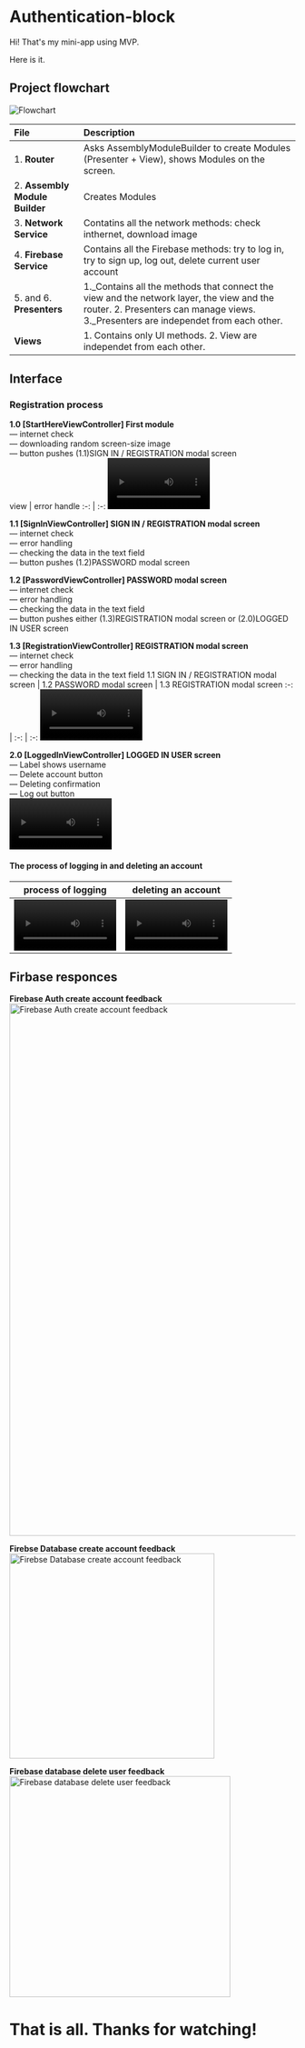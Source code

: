 # Authentication-block

Hi! That's my mini-app using MVP.

Here is it.

## Project flowchart

![Flowchart](https://user-images.githubusercontent.com/106081917/196029086-e3e1a7b9-486e-4cd0-bf7e-42c3da611a2a.jpg)


| File | Description |
|:----|:----|
| 1. **Router** | Asks AssemblyModuleBuilder to create Modules (Presenter + View), shows Modules on the screen.  |
| 2. **Assembly Module Builder** | Creates Modules |
| 3. **Network Service** | Contatins all the network methods: check inthernet, download image |
| 4. **Firebase Service** | Contains all the Firebase methods: try to log in, try to sign up, log out, delete current user account |
| 5. and 6. **Presenters** | 1._Contains all the methods that connect the view and the network layer, the view and the router.  2. Presenters can manage views.  3._Presenters are independet from each other. |
| **Views** | 1. Contains only UI methods. 2. View are independet from each other. |


## Interface  
### Registration process  

**1.0 [StartHereViewController] First module**  
— internet check  
— downloading random screen-size image  
— button pushes (1.1)SIGN IN / REGISTRATION modal screen  
view | error handle
:-: | :-:
<video src='https://user-images.githubusercontent.com/106081917/196025793-fb98b076-8cc6-4466-aa84-98b9b5711ad9.mp4' width=180/> | <video src='https://user-images.githubusercontent.com/106081917/196025810-06bc90ed-de19-4fcb-9ba0-406391c11d42.mp4' width=180/>


**1.1 [SignInViewController] SIGN IN / REGISTRATION modal screen**  
— internet check  
— error handling  
— checking the data in the text field  
— button pushes (1.2)PASSWORD modal screen 

**1.2 [PasswordViewController] PASSWORD modal screen**  
— internet check  
— error handling  
— checking the data in the text field  
— button pushes either (1.3)REGISTRATION modal screen or (2.0)LOGGED IN USER screen  

**1.3 [RegistrationViewController] REGISTRATION modal screen**  
— internet check  
— error handling  
— checking the data in the text field 
1.1 SIGN IN / REGISTRATION modal screen | 1.2 PASSWORD modal screen | 1.3 REGISTRATION modal screen
:-: | :-: | :-:
<video src='https://user-images.githubusercontent.com/106081917/196026765-9a7a70fc-e38a-461e-9588-2c7ffa4eed82.mp4' width=180/> | <video src='https://user-images.githubusercontent.com/106081917/196026831-ee934f77-d0bb-41b2-8641-6a689755c50f.mp4' width=180/>  | <video src='https://user-images.githubusercontent.com/106081917/196026923-188c1d7f-6252-441b-9f4e-bc50ca872198.mp4' width=180/>

**2.0 [LoggedInViewController] LOGGED IN USER screen**  
— Label shows username  
— Delete account button  
— Deleting confirmation  
— Log out button  
<video src='https://user-images.githubusercontent.com/106081917/196027024-a2cc6a3c-49cd-4cf9-8f6a-ea6652965f44.mp4' width=180/>

#### The process of logging in and deleting an account

process of logging | deleting an account
:-: | :-:
<video src='https://user-images.githubusercontent.com/106081917/196027412-c8458534-4ea3-47d5-8a46-84b593603d3a.mp4' width=180/> | <video src='https://user-images.githubusercontent.com/106081917/196027423-f0cbec7f-e0b2-40bb-bd08-4b14e8b2a419.mp4' width=180/>



## Firbase responces

**Firebase Auth create account feedback**  
<img width="937" alt="Firebase Auth create account feedback" src="https://user-images.githubusercontent.com/106081917/196028983-b5e221aa-141b-4be2-9042-41694cd7cdbb.png">

**Firebse Database create account feedback**  
<img width="361" alt="Firebse Database create account feedback" src="https://user-images.githubusercontent.com/106081917/196028990-d4b12dfc-66c1-4265-9992-0ab5e3fdc161.png">

**Firebase database delete user feedback**  
<img width="389" alt="Firebase database delete user feedback" src="https://user-images.githubusercontent.com/106081917/196029011-8d70d47b-3526-4331-9ca7-5e18dfdeccae.png">


# That is all. Thanks for watching!

















